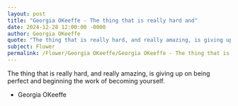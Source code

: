 ```yaml
---
layout: post
title: "Georgia OKeeffe - The thing that is really hard and"
date: 2024-12-28 12:00:00 -0000
author: Georgia OKeeffe
quote: "The thing that is really hard, and really amazing, is giving up on being perfect and beginning the work of becoming yourself."
subject: Flower
permalink: /Flower/Georgia OKeeffe/Georgia OKeeffe - The thing that is really hard and
---
```


The thing that is really hard, and really amazing, is giving up on being perfect and beginning the work of becoming yourself.

- Georgia OKeeffe
